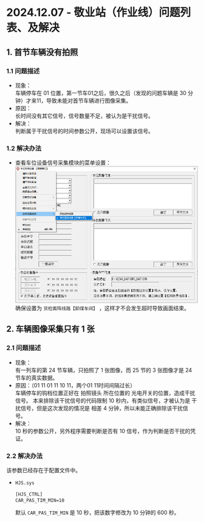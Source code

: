 # 2024.12.07 - 敬业站（作业线）问题列表、及解决

## 1. 首节车辆没有拍照

### 1.1 问题描述

- 现象：  
  车辆停车在 01 位置，第一节车01之后，很久之后（发现的问题车辆是 30 分钟）才来11，导致未能对首节车辆进行图像采集。
- 原因：  
  长时间没有其它信号，信号数量不足，被认为是干扰信号。
- 解决：  
  判断属于干扰信号的时间参数公开，现场可以设置该信号。  

### 1.2 解决办法

- 查看车位设备信号采集模块的菜单设置：  
  ![image-20241208002335211](images/image-20241208002335211.png)  
  确保设置为 `货检面阵线路【卸煤车间】` ，这样才不会发生超时导致画面结束。

## 2. 车辆图像采集只有 1 张

### 2.1 问题描述

- 现象：  
  有一列车的第 24 节车辆，只拍照了 1 张图像，而 25 节的 3 张图像才是 24 节车的真实数据。
- 原因：（01 11 01 11 10 11，两个01 11时间间隔过长）  
  车辆停车的钩档位置正好在 拍照镜头 所在位置的 光电开关的位置，造成干扰信号。
  本来排除该干扰信号的代码限制 10 秒内，有类似信号，才被认为是 干扰信号，但是这次发现的情况是 相差 4 分钟，所以未能正确排除该干扰信号。
- 解决：  
  10 秒的参数公开，另外程序需要判断是否有 10 信号，作为判断是否干扰的凭证。

### 2.2 解决办法

该参数已经存在于配置文件中。

- `HJS.sys`

  ```
  [HJS_CTRL]
  CAR_PAS_TIM_MIN=10
  ```

  默认 `CAR_PAS_TIM_MIN` 是 10 秒，把该数字修改为 10 分钟的 600 秒。

